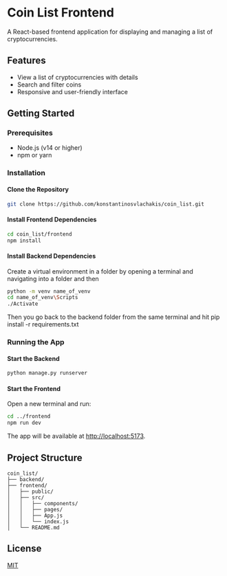 # Coin List Frontend

A React-based frontend application for displaying and managing a list of cryptocurrencies.

## Features

- View a list of cryptocurrencies with details
- Search and filter coins
- Responsive and user-friendly interface

## Getting Started

### Prerequisites

- Node.js (v14 or higher)
- npm or yarn

### Installation

#### Clone the Repository

```bash
git clone https://github.com/konstantinosvlachakis/coin_list.git
```

#### Install Frontend Dependencies

```bash
cd coin_list/frontend
npm install
```

#### Install Backend Dependencies
Create a virtual environment in a folder by opening a terminal and navigating into a folder and then

```bash
python -m venv name_of_venv 
cd name_of_venv\Scripts
./Activate
```

Then you go back to the backend folder from the same terminal and hit pip install -r requirements.txt


### Running the App

#### Start the Backend

```bash
python manage.py runserver
```

#### Start the Frontend

Open a new terminal and run:

```bash
cd ../frontend
npm run dev
```

The app will be available at [http://localhost:5173](http://localhost:5173).

## Project Structure

```
coin_list/
├── backend/
├── frontend/
│   ├── public/
│   ├── src/
│   │   ├── components/
│   │   ├── pages/
│   │   ├── App.js
│   │   └── index.js
│   └── README.md
```


## License

[MIT](../LICENSE)